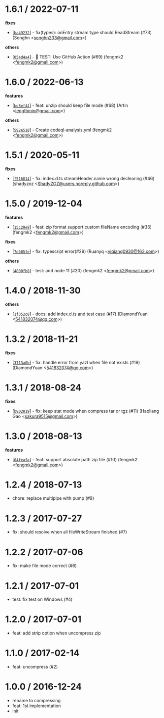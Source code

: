 
1.6.1 / 2022-07-11
==================

**fixes**
  * [[`ba49232`](http://github.com/node-modules/compressing/commit/ba49232780a57c9a3800642d7d39ae1dcdfc9409)] - fix(types): onEntry stream type should ReadStream (#73) (Songhn <<songhn233@gmail.com>>)

**others**
  * [[`054d4a4`](http://github.com/node-modules/compressing/commit/054d4a41ae4ca5d7b9b83e7298e32cc1d62d7ef4)] - 🤖 TEST: Use GitHub Action (#69) (fengmk2 <<fengmk2@gmail.com>>)

1.6.0 / 2022-06-13
==================

**features**
  * [[`bd8ef44`](http://github.com/node-modules/compressing/commit/bd8ef44ade2f4b93d41ff2f78d6f17902d965798)] - feat: unzip should keep file mode (#68) (Artin <<lengthmin@gmail.com>>)

**others**
  * [[`592e518`](http://github.com/node-modules/compressing/commit/592e5180dfbdbc6cb1becd1baf6a007ce7b7cd39)] - Create codeql-analysis.yml (fengmk2 <<fengmk2@gmail.com>>)

1.5.1 / 2020-05-11
==================

**fixes**
  * [[`f516814`](http://github.com/node-modules/compressing/commit/f51681490aeea44a7b27ec0c09d3fb3d0385c5c0)] - fix: index.d.ts streamHeader.name wrong declearing (#46) (shadyzoz <<ShadyZOZ@users.noreply.github.com>>)

1.5.0 / 2019-12-04
==================

**features**
  * [[`15c29e9`](http://github.com/node-modules/compressing/commit/15c29e9893880d2c19c343d133edb50f0c55c713)] - feat: zip format support custom fileName encoding (#36) (fengmk2 <<fengmk2@gmail.com>>)

**fixes**
  * [[`7d605fe`](http://github.com/node-modules/compressing/commit/7d605fe01a88bc6aab9a2b06a8725545f591bab9)] - fix: typescript error(#29) (Ruanyq <<yiqiang0930@163.com>>)

**others**
  * [[`4808fb8`](http://github.com/node-modules/compressing/commit/4808fb8e1d6cbbb31c0e82c359ec04eccb0c1eaf)] - test: add node 11 (#20) (fengmk2 <<fengmk2@gmail.com>>)

1.4.0 / 2018-11-30
==================

**others**
  * [[`1f352c8`](http://github.com/node-modules/compressing/commit/1f352c88028acf27c1881fd45d555094cb279c44)] - docs: add index.d.ts and test case (#17) (DiamondYuan <<541832074@qq.com>>)

1.3.2 / 2018-11-21
==================

**fixes**
  * [[`3713a0b`](http://github.com/node-modules/compressing/commit/3713a0b8d5b03d61c111afbbd4b6226169afeb14)] - fix: handle error from yazl when file not exists (#19) (DiamondYuan <<541832074@qq.com>>)

1.3.1 / 2018-08-24
==================

**fixes**
  * [[`b802819`](http://github.com/node-modules/compressing/commit/b8028195dd6e7200ff47c8f43f695d24838e986b)] - fix: keep stat mode when compress tar or tgz (#11) (Haoliang Gao <<sakura9515@gmail.com>>)

1.3.0 / 2018-08-13
==================

**features**
  * [[`04feafa`](http://github.com/node-modules/compressing/commit/04feafa6a290d877044ed162ca4c7dcdc5e54e87)] - feat: support absolute path zip file (#10) (fengmk2 <<fengmk2@gmail.com>>)

1.2.4 / 2018-07-13
==================

  * chore: replace multipipe with pump (#9)

1.2.3 / 2017-07-27
==================

  * fix: should resolve when all fileWriteStream finished (#7)

1.2.2 / 2017-07-06
==================

  * fix: make file mode correct (#6)

1.2.1 / 2017-07-01
==================

  * test: fix test on Windows (#4)

1.2.0 / 2017-07-01
==================

  * feat: add strip option when uncompress zip

1.1.0 / 2017-02-14
==================

  * feat: uncompress (#2)

1.0.0 / 2016-12-24
==================

  * rename to compressing
  * feat: 1st implementation
  * init
